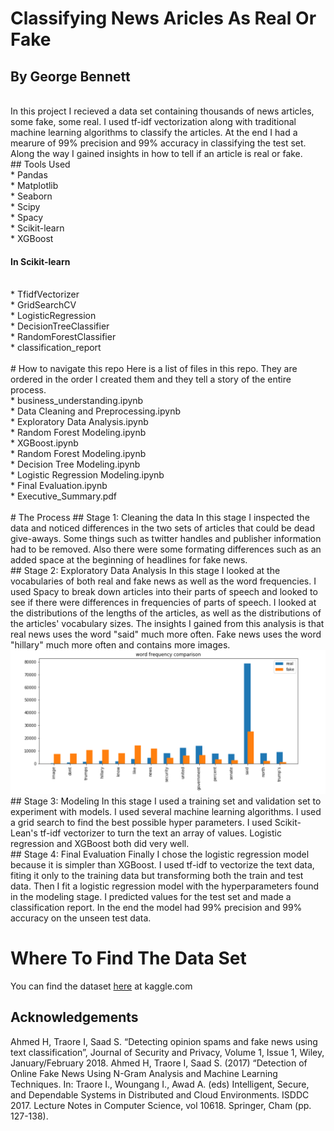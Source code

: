 # Classifying News Aricles As Real Or Fake
## By George Bennett
<br>
In this project I recieved a data set containing thousands of news articles, some fake, some real. I used tf-idf vectorization along with traditional machine learning algorithms to classify the articles. At the end I had a mearure of 99% precision and 99% accuracy in classifying the test set. Along the way I gained insights in how to tell if an article is real or fake.
<br>
## Tools Used
<br>
* Pandas<br>
* Matplotlib<br>
* Seaborn<br>
* Scipy<br>
* Spacy<br>
* Scikit-learn<br>
* XGBoost<br>

#### In Scikit-learn
<br>
* TfidfVectorizer<br>
* GridSearchCV<br>
* LogisticRegression<br>
* DecisionTreeClassifier<br>
* RandomForestClassifier<br>
* classification_report<br>
<br>
# How to navigate this repo
Here is a list of files in this repo. They are ordered in the order I created them and they tell a story of the entire process.<br>
* business_understanding.ipynb<br>
* Data Cleaning and Preprocessing.ipynb<br>
* Exploratory Data Analysis.ipynb<br>
* Random Forest Modeling.ipynb<br>
* XGBoost.ipynb<br>
* Random Forest Modeling.ipynb<br>
* Decision Tree Modeling.ipynb<br>
* Logistic Regression Modeling.ipynb<br>
* Final Evaluation.ipynb<br>
* Executive_Summary.pdf<br>

<br>
# The Process
## Stage 1: Cleaning the data
In this stage I inspected the data and noticed differences in the two sets of articles that could be dead give-aways. Some things such as twitter handles and publisher information had to be removed. Also there were some formating differences such as an added space at the beginning of headlines for fake news.
<br>
## Stage 2: Exploratory Data Analysis
In this stage I looked at the vocabularies of both real and fake news as well as the word frequencies. I used Spacy to break down articles into their parts of speech and looked to see if there were differences in frequencies of parts of speech. I looked at the distributions of the lengths of the articles, as well as the distributions of the articles' vocabulary sizes. The insights I gained from this analysis is that real news uses the word "said" much more often. Fake news uses the word "hillary" much more often and contains more images.
<img src="Images/word_freq.png">
<br>
## Stage 3: Modeling
In this stage I used a training set and validation set to experiment with models. I used several machine learning algorithms. I used a grid search to find the best possible hyper parameters. I used Scikit-Lean's tf-idf vectorizer to turn the text an array of values. Logistic regression and XGBoost both did very well.
<br>
## Stage 4: Final Evaluation
Finally I chose the logistic regression model because it is simpler than XGBoost. I used tf-idf to vectorize the text data, fiting it only to the training data but transforming both the train and test data. Then I fit a logistic regression model with the hyperparameters found in the modeling stage. I predicted values for the test set and made a classification report. In the end the model had 99% precision and 99% accuracy on the unseen test data.

# Where To Find The Data Set
You can find the dataset <a href="https://www.kaggle.com/clmentbisaillon/fake-and-real-news-dataset">here</a> at kaggle.com
<br>
## Acknowledgements
Ahmed H, Traore I, Saad S. “Detecting opinion spams and fake news using text classification”, Journal of Security and Privacy, Volume 1, Issue 1, Wiley, January/February 2018.
Ahmed H, Traore I, Saad S. (2017) “Detection of Online Fake News Using N-Gram Analysis and Machine Learning Techniques. In: Traore I., Woungang I., Awad A. (eds) Intelligent, Secure, and Dependable Systems in Distributed and Cloud Environments. ISDDC 2017. Lecture Notes in Computer Science, vol 10618. Springer, Cham (pp. 127-138).